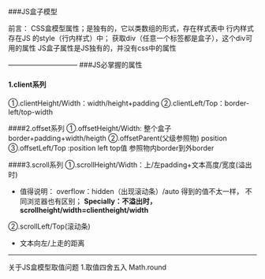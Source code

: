 ###JS盒子模型

前言：
CSS盒模型属性；是独有的，它以类数组的形式，存在样式表中
行内样式存在JS 的style（行内样式）中；
获取div（任意一个标签都是盒子），这个div可用的属性
JS盒子属性是JS独有的，并没有css中的属性

——————————
###JS必掌握的属性

#### 1.client系列
①.clientHeight/Width：width/height+padding
 ②.clientLeft/Top：border-left/top-width

####2.offset系列
①.offsetHeight/Width: 整个盒子 border+padding+width/heigth
    ②.offsetParent(父级参照物) position
    ③.offsetLeft/Top :position left top值  参照物内border到外border


####3.scroll系列
 ①.scrollHeight/Width：上/左padding+文本高度/宽度(溢出时)

* 值得说明：
overflow：hidden（出现滚动条）/auto 得到的值不太一样，
不同浏览器也有区别；
 **Specially：不溢出时，scrollheight/width=clientheight/width**

②.scrollLeft/Top(滚动条)
* 文本向左/上走的距离

****************************
关于JS盒模型取值问题
1.取值四舍五入 Math.round
